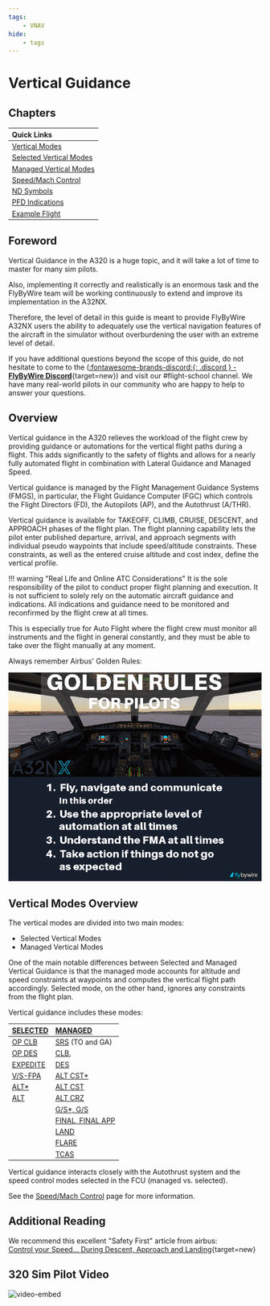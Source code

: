 ```yaml
---
tags:
    - VNAV
hide:
    - tags
---
```


<link rel="stylesheet" href="/../../stylesheets/toc-tables.css">

# Vertical Guidance

## Chapters

| Quick Links                                    |
|:-----------------------------------------------|
| [Vertical Modes](#vertical-modes-overview)     |
| [Selected Vertical Modes](./selected-modes.md) |
| [Managed Vertical Modes](./managed-modes.md)   |
| [Speed/Mach Control](./speed-control.md)       |
| [ND Symbols](./nd-symbols.md)                  |
| [PFD Indications](./pfd-indications.md)        |
| [Example Flight](./example.md)                 |

## Foreword
Vertical Guidance in the A320 is a huge topic, and it will take a lot of time to master for many sim pilots. 

Also, implementing it correctly and realistically is an enormous task and the FlyByWire team will be working continuously to extend and improve its implementation in the A32NX. 

Therefore, the level of detail in this guide is meant to provide FlyByWire A32NX users the ability to adequately use the vertical navigation features of the aircraft in the simulator without overburdening the user with an extreme level of detail.

If you have additional questions beyond the scope of this guide, do not hesitate to come to the ([:fontawesome-brands-discord:{: .discord } - **FlyByWire Discord**](https://discord.gg/flybywire){target=new}) and visit our #flight-school channel. We have many real-world pilots in our community who are happy to help to answer your questions.

## Overview

Vertical guidance in the A320 relieves the workload of the flight crew by providing guidance or automations for the vertical flight paths during a flight. This adds significantly to the safety of flights and allows for a nearly fully automated flight in combination with Lateral Guidance and Managed Speed.

Vertical guidance is managed by the Flight Management Guidance Systems (FMGS), in particular, the Flight Guidance Computer (FGC) which controls the Flight Directors (FD), the Autopilots (AP), and the Autothrust (A/THR).    

Vertical guidance is available for TAKEOFF, CLIMB, CRUISE, DESCENT, and APPROACH phases of the flight plan. The flight planning capability lets the pilot enter published departure, arrival, and approach segments with individual pseudo waypoints that include speed/altitude constraints. These constraints, as well as the entered cruise altitude and cost index, define the vertical profile.

!!! warning "Real Life and Online ATC Considerations"
    It is the sole responsibility of the pilot to conduct proper flight planning and execution. It is not sufficient to solely rely on the automatic aircraft guidance and indications. All indications and guidance need to be monitored and reconfirmed by the flight crew at all times.<p/> 
    This is especially true for Auto Flight where the flight crew must monitor all instruments and the flight in general constantly, and they must be able to take over the flight manually at any moment.<p/>
    Always remember Airbus' Golden Rules:<p/>
    ![img.png](../../../assets/advanced-guides/vnav/goldenrules.png)

## Vertical Modes Overview 

The vertical modes are divided into two main modes:

- Selected Vertical Modes
- Managed Vertical Modes

One of the main notable differences between Selected and Managed Vertical Guidance is that the managed mode accounts for altitude and speed constraints at waypoints and computes the vertical flight path accordingly. Selected mode, on the other hand, ignores any constraints from the flight plan.

Vertical guidance includes these modes:

| [SELECTED](selected-modes.md)                                                | [MANAGED](./managed-modes.md)                                          |
|:-----------------------------------------------------------------------------|:-----------------------------------------------------------------------|
| [OP CLB](selected-modes.md#op-clb-open-climb)                                | [SRS](managed-modes.md#takeoff-srs-speed-reference-system) (TO and GA) |
| [OP DES](selected-modes.md#op-des-open-descent)                              | [CLB](managed-modes.md#clb-climb),                                     |
| [EXPEDITE](selected-modes.md#exp-expedite)                                   | [DES](managed-modes.md#des-descent)                                    |
| [V/S-FPA](selected-modes.md#vs-and-fpa-vertical-speed-and-flight-path-angle) | [ALT CST*](managed-modes.md#altitude-acquire-mode-alt-cst)             |
| [ALT*](selected-modes.md#altitude-acquire-mode-alt)                          | [ALT CST](managed-modes.md#altitude-hold-mode-alt-cst-alt-crz)         |
| [ALT](selected-modes.md#altitude-hold-mode-alt)                              | [ALT CRZ](managed-modes.md#altitude-hold-mode-alt-cst-alt-crz)         |
|                                                                              | [G/S*, G/S](managed-modes.md#gs-gs)                                    |
|                                                                              | [FINAL, FINAL APP](managed-modes.md#final-final-app)                   |
|                                                                              | [LAND](managed-modes.md#land)                                          |
|                                                                              | [FLARE](managed-modes.md#flare)                                        |
|                                                                              | [TCAS](managed-modes.md#tcas-mode)                                     |                                                              


Vertical guidance interacts closely with the Autothrust system and the speed control modes selected in the FCU (managed vs. selected).

See the [Speed/Mach Control](speed-control.md) page for more information. 

## Additional Reading

We recommend this excellent "Safety First" article from airbus:<br/> 
[Control your Speed… During Descent, Approach and Landing](https://safetyfirst.airbus.com/control-your-speed-during-descent-approach-and-landing/){target=new}

## 320 Sim Pilot Video

![video-embed](https://www.youtube-nocookie.com/embed/cFPgNqoV4GQ)
